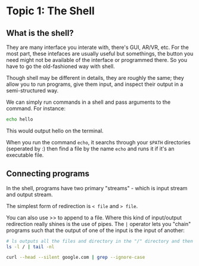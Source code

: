 # Topic 1: The Shell

## What is the shell?

They are many interface you interate with, there's GUI, AR/VR, etc. For the most part, these intefaces are usually useful but somethings, the button you need might not be available of the interface or programmed there. So you have to go the old-fashioned way with shell.

Though shell may be different in details, they are roughly the same; they allow you to run programs, give them input, and inspect their output in a semi-structured way.

We can simply run commands in a shell and pass arguments to the command. For instance:

```bash
echo hello
```

This would output hello on the terminal.

When you run the command `echo`, it searchs through your `$PATH` directories (seperated by :) then find a file by the name `echo` and runs it if it's an executable file.

## Connecting programs

In the shell, programs have two primary "streams" - which is input stream and output stream.

The simplest form of redirection is `< file` and `> file`.

You can also use >> to append to a file. Where this kind of input/output redirection really shines is the use of pipes. The `|` operator lets you "chain" programs such that the output of one of the input is the input of another:

```bash
# ls outputs all the files and directory in the "/" directory and then pipes (|) the output to tail -n1 which prints 
ls -l / | tail -nl

curl --head --silent google.com | grep --ignore-case
```
